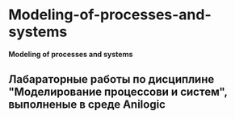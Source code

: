 # Modeling-of-processes-and-systems
**Modeling of processes and systems**

## Лабараторные работы по дисциплине "Моделирование процессови и систем", выполненые в среде Anilogic
